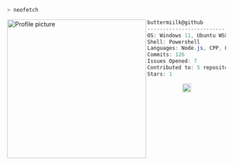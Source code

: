 ```zsh
> neofetch
```

<img align="left" src="https://a.ppy.sh/16039831" alt="Profile picture" width="320" /> 

```csharp
buttermiilk@github
-------------------------
OS: Windows 11, Ubuntu WSL
Shell: Powershell
Languages: Node.js, CPP, Bash
Commits: 126
Issues Opened: 7
Contributed to: 5 repositories
Stars: 1
```
<p align="center">
  <img alt="scheme" src="https://i.imgur.com/T09wbom.jpg" height="20" />
</p>
